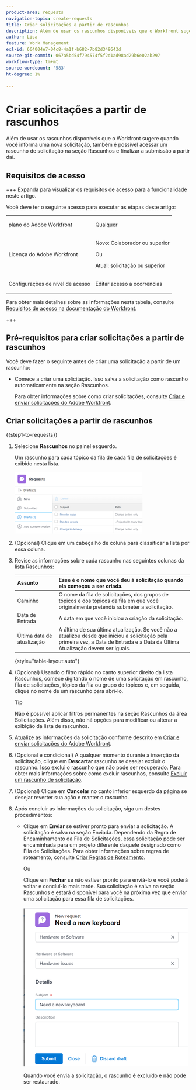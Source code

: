 ```yaml
---
product-area: requests
navigation-topic: create-requests
title: Criar solicitações a partir de rascunhos
description: Além de usar os rascunhos disponíveis que o Workfront sugere quando você informa uma nova solicitação, também é possível acessar um rascunho de solicitação na seção Rascunhos e finalizar a submissão a partir daí.
author: Lisa
feature: Work Management
exl-id: 664004e7-04c8-4a1f-b682-7b82d349643d
source-git-commit: 067a5bd54f794574f5f2d1ad98ad29b6e02ab297
workflow-type: tm+mt
source-wordcount: '583'
ht-degree: 1%

---
```


# Criar solicitações a partir de rascunhos

Além de usar os rascunhos disponíveis que o Workfront sugere quando você informa uma nova solicitação, também é possível acessar um rascunho de solicitação na seção Rascunhos e finalizar a submissão a partir daí.

## Requisitos de acesso

+++ Expanda para visualizar os requisitos de acesso para a funcionalidade neste artigo.

Você deve ter o seguinte acesso para executar as etapas deste artigo:

<table style="table-layout:auto"> 
 <col> 
 <col> 
 <tbody> 
  <tr> 
   <td role="rowheader">plano do Adobe Workfront</td> 
   <td> <p>Qualquer </p> </td> 
  </tr> 
  <tr> 
   <td role="rowheader">Licença do Adobe Workfront</td> 
   <td> <p>Novo: Colaborador ou superior</p>
   Ou
   <p>Atual: solicitação ou superior</p>
    </td> 
  </tr> 
  <tr> 
   <td role="rowheader">Configurações de nível de acesso</td> 
   <td> <p>Editar acesso a ocorrências</p>  </td> 
  </tr> 
 </tbody> 
</table>

Para obter mais detalhes sobre as informações nesta tabela, consulte [Requisitos de acesso na documentação do Workfront](/help/quicksilver/administration-and-setup/add-users/access-levels-and-object-permissions/access-level-requirements-in-documentation.md).

+++

## Pré-requisitos para criar solicitações a partir de rascunhos

Você deve fazer o seguinte antes de criar uma solicitação a partir de um rascunho: 

* Comece a criar uma solicitação. Isso salva a solicitação como rascunho automaticamente na seção Rascunhos.

  Para obter informações sobre como criar solicitações, consulte [Criar e enviar solicitações do Adobe Workfront](../../../manage-work/requests/create-requests/create-submit-requests.md).

## Criar solicitações a partir de rascunhos

{{step1-to-requests}}

1. Selecione **Rascunhos** no painel esquerdo.

   Um rascunho para cada tópico da fila de cada fila de solicitações é exibido nesta lista.

   ![](assets/nwe-drafts-section-with-list-of-drafts-350x169.png)

1. (Opcional) Clique em um cabeçalho de coluna para classificar a lista por essa coluna.

1. Revise as informações sobre cada rascunho nas seguintes colunas da lista Rascunhos:

   | Assunto | Esse é o nome que você deu à solicitação quando ela começou a ser criada. |
   |---|---|
   | Caminho | O nome da fila de solicitações, dos grupos de tópicos e dos tópicos da fila em que você originalmente pretendia submeter a solicitação. |
   | Data de Entrada | A data em que você iniciou a criação da solicitação. |
   | Última data de atualização | A última de sua última atualização. Se você não a atualizou desde que iniciou a solicitação pela primeira vez, a Data de Entrada e a Data da Última Atualização devem ser iguais. |

   {style="table-layout:auto"}

1. (Opcional) Usando o filtro rápido no canto superior direito da lista Rascunhos, comece digitando o nome de uma solicitação em rascunho, fila de solicitações, tópico da fila ou grupo de tópicos e, em seguida, clique no nome de um rascunho para abri-lo.

   >[!TIP]
   >
   >Não é possível aplicar filtros permanentes na seção Rascunhos da área Solicitações. Além disso, não há opções para modificar ou alterar a exibição da lista de rascunhos.

1. Atualize as informações da solicitação conforme descrito em [Criar e enviar solicitações do Adobe Workfront](../../../manage-work/requests/create-requests/create-submit-requests.md).
1. (Opcional e condicional) A qualquer momento durante a inserção da solicitação, clique em **Descartar** rascunho se desejar excluir o rascunho. Isso exclui o rascunho que não pode ser recuperado. Para obter mais informações sobre como excluir rascunhos, consulte [Excluir um rascunho de solicitação](../../../manage-work/requests/create-requests/delete-request-draft.md).

1. (Opcional) Clique em **Cancelar** no canto inferior esquerdo da página se desejar reverter sua ação e manter o rascunho.

1. Após concluir as informações da solicitação, siga um destes procedimentos:

   * Clique em **Enviar** se estiver pronto para enviar a solicitação. A solicitação é salva na seção Enviada. Dependendo da Regra de Encaminhamento da Fila de Solicitações, essa solicitação pode ser encaminhada para um projeto diferente daquele designado como Fila de Solicitações. Para obter informações sobre regras de roteamento, consulte [Criar Regras de Roteamento](../../../manage-work/requests/create-and-manage-request-queues/create-routing-rules.md).

     Ou

     Clique em **Fechar** se não estiver pronto para enviá-lo e você poderá voltar e concluí-lo mais tarde. Sua solicitação é salva na seção Rascunhos e estará disponível para você na próxima vez que enviar uma solicitação para essa fila de solicitações.

     ![](assets/nwe-submit-close-discard-draft-buttons-on-new-request-350x340.png)

     Quando você envia a solicitação, o rascunho é excluído e não pode ser restaurado.
